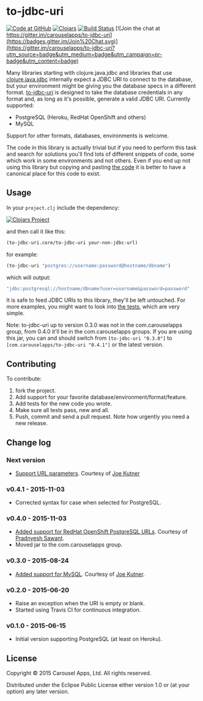# to-jdbc-uri

[![Code at GitHub](https://img.shields.io/badge/code-github-green.svg)](https://github.com/carouselapps/to-jdbc-uri)
[![Clojars](https://img.shields.io/clojars/v/com.carouselapps/to-jdbc-uri.svg)](https://clojars.org/com.carouselapps/to-jdbc-uri)
[![Build Status](https://travis-ci.org/carouselapps/to-jdbc-uri.svg?branch=master)](https://travis-ci.org/carouselapps/to-jdbc-uri)
[![Join the chat at https://gitter.im/carouselapps/to-jdbc-uri](https://badges.gitter.im/Join%20Chat.svg)](https://gitter.im/carouselapps/to-jdbc-uri?utm_source=badge&utm_medium=badge&utm_campaign=pr-badge&utm_content=badge)

Many libraries starting with clojure.java.jdbc and libraries that use
[clojure.java.jdbc](https://github.com/clojure/java.jdbc) internally expect a JDBC URI to connect to the database, but
your environment might be giving you the database specs in a different format.
[to-jdbc-uri](https://carouselapps.com/to-jdbc-uri/) is designed to take the database credentials in any format and, as
long as it's possible, generate a valid JDBC URI. Currently supported:

- PostgreSQL (Heroku, RedHat OpenShift and others)
- MySQL

Support for other formats, databases, environments is welcome.

The code in this library is actually trivial but if you need to perform this task and search for solutions you'll find
lots of different snippets of code, some which work in some environments and not others. Even if you end up not using
this library but copying and pasting
[the code](https://github.com/carouselapps/to-jdbc-uri/blob/master/src/to_jdbc_uri/core.clj) it is better to have a
canonical place for this code to exist.

## Usage

In your ```project.clj``` include the dependency:

[![Clojars Project](http://clojars.org/com.carouselapps/to-jdbc-uri/latest-version.svg)](http://clojars.org/com.carouselapps/to-jdbc-uri)

and then call it like this:

```clojure
(to-jdbc-uri.core/to-jdbc-uri your-non-jdbc-url)
````

for example:

```clojure
(to-jdbc-uri "postgres://username:password@hostname/dbname")
```

which will output:

```clojure
"jdbc:postgresql://hostname/dbname?user=username&password=password"
```

It is safe to feed JDBC URIs to this library, they'll be left untouched. For more examples, you might want to look into
[the tests](https://github.com/carouselapps/to-jdbc-uri/blob/master/test/to_jdbc_uri/core_test.clj), which are very
simple.

Note: to-jdbc-uri up to version 0.3.0 was not in the com.carouselapps group, from 0.4.0 it'll be in the
com.carouselapps groups. If you are using this jar, you can and should switch from ```[to-jdbc-uri "0.3.0"]``` to
```[com.carouselapps/to-jdbc-uri "0.4.1"]``` or the latest version.

## Contributing

To contribute:

1. fork the project.
2. Add support for your favorite database/environment/format/feature.
3. Add tests for the new code you wrote.
4. Make sure all tests pass, new and all.
5. Push, commit and send a pull request. Note how urgently you need a new release.

## Change log

### Next version
- [Support URL parameters](https://github.com/carouselapps/to-jdbc-uri/pull/6). Courtesy of [Joe Kutner](https://github.com/jkutner)

### v0.4.1 - 2015-11-03
- Corrected syntax for case when selected for PostgreSQL.

### v0.4.0 - 2015-11-03
- [Added support for RedHat OpenShift PostgreSQL URLs](https://github.com/carouselapps/to-jdbc-uri/pull/5). Courtesy of [Pradnyesh Sawant](https://github.com/spradnyesh).
- Moved jar to the com.carouselapps group.

### v0.3.0 - 2015-08-24
- [Added support for MySQL](https://github.com/carouselapps/to-jdbc-uri/pull/3). Courtesy of [Joe Kutner](https://github.com/jkutner).

### v0.2.0 - 2015-06-20
- Raise an exception when the URI is empty or blank.
- Started using Travis CI for continuous integration.

### v0.1.0 - 2015-06-15
- Initial version supporting PostgreSQL (at least on Heroku).

## License

Copyright © 2015 Carousel Apps, Ltd. All rights reserved.

Distributed under the Eclipse Public License either version 1.0 or (at your option) any later version.
